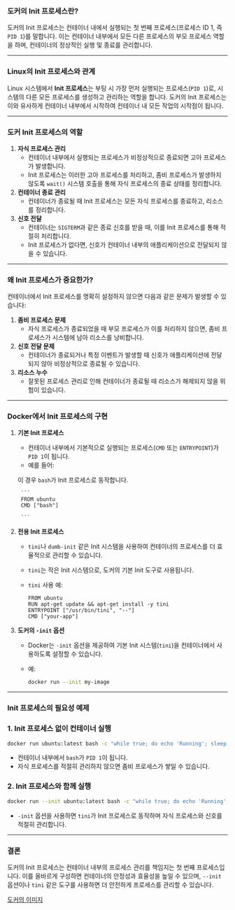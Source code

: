 ### **도커의 Init 프로세스란?**

도커의 Init 프로세스는 컨테이너 내에서 실행되는 첫 번째 프로세스(프로세스 ID 1, 즉 `PID 1`)를 말합니다. 이는 컨테이너 내부에서 모든 다른 프로세스의 부모 프로세스 역할을 하며, 컨테이너의 정상적인 실행 및 종료를 관리합니다.

---

### **Linux의 Init 프로세스와 관계**

Linux 시스템에서 **Init 프로세스**는 부팅 시 가장 먼저 실행되는 프로세스(`PID 1`)로, 시스템의 다른 모든 프로세스를 생성하고 관리하는 역할을 합니다. 도커의 Init 프로세스는 이와 유사하게 컨테이너 내부에서 시작하여 컨테이너 내 모든 작업의 시작점이 됩니다.

---

### **도커 Init 프로세스의 역할**

1. **자식 프로세스 관리**
    - 컨테이너 내부에서 실행되는 프로세스가 비정상적으로 종료되면 고아 프로세스가 발생합니다.
    - Init 프로세스는 이러한 고아 프로세스를 처리하고, 좀비 프로세스가 발생하지 않도록 `wait()` 시스템 호출을 통해 자식 프로세스의 종료 상태를 정리합니다.
2. **컨테이너 종료 관리**
    - 컨테이너가 종료될 때 Init 프로세스는 모든 자식 프로세스를 종료하고, 리소스를 정리합니다.
3. **신호 전달**
    - 컨테이너는 `SIGTERM`과 같은 종료 신호를 받을 때, 이를 Init 프로세스를 통해 적절히 처리합니다.
    - Init 프로세스가 없다면, 신호가 컨테이너 내부의 애플리케이션으로 전달되지 않을 수 있습니다.

---

### **왜 Init 프로세스가 중요한가?**

컨테이너에서 Init 프로세스를 명확히 설정하지 않으면 다음과 같은 문제가 발생할 수 있습니다:

1. **좀비 프로세스 문제**
    - 자식 프로세스가 종료되었을 때 부모 프로세스가 이를 처리하지 않으면, 좀비 프로세스가 시스템에 남아 리소스를 낭비합니다.
2. **신호 전달 문제**
    - 컨테이너가 종료되거나 특정 이벤트가 발생할 때 신호가 애플리케이션에 전달되지 않아 비정상적으로 종료될 수 있습니다.
3. **리소스 누수**
    - 잘못된 프로세스 관리로 인해 컨테이너가 종료될 때 리소스가 해제되지 않을 위험이 있습니다.

---

### **Docker에서 Init 프로세스의 구현**

1. **기본 Init 프로세스**
    - 컨테이너 내부에서 기본적으로 실행되는 프로세스(`CMD` 또는 `ENTRYPOINT`)가 `PID 1`이 됩니다.
    - 예를 들어:
    
    이 경우 `bash`가 Init 프로세스로 동작합니다.
        
        ```
        FROM ubuntu
        CMD ["bash"]
        
        ```
        
2. **전용 Init 프로세스**
    - `tini`나 `dumb-init` 같은 Init 시스템을 사용하여 컨테이너의 프로세스를 더 효율적으로 관리할 수 있습니다.
    - `tini`는 작은 Init 시스템으로, 도커의 기본 Init 도구로 사용됩니다.
    - `tini` 사용 예:
        
        ```
        FROM ubuntu
        RUN apt-get update && apt-get install -y tini
        ENTRYPOINT ["/usr/bin/tini", "--"]
        CMD ["your-app"]
        
        ```
        
3. **도커의 `-init` 옵션**
    - Docker는 `-init` 옵션을 제공하여 기본 Init 시스템(`tini`)을 컨테이너에서 사용하도록 설정할 수 있습니다.
    - 예:
        
        ```bash
        docker run --init my-image
        
        ```
        

---

### **Init 프로세스의 필요성 예제**

### **1. Init 프로세스 없이 컨테이너 실행**

```bash
docker run ubuntu:latest bash -c "while true; do echo 'Running'; sleep 1; done"

```

- 컨테이너 내부에서 `bash`가 `PID 1`이 됩니다.
- 자식 프로세스를 적절히 관리하지 않으면 좀비 프로세스가 쌓일 수 있습니다.

### **2. Init 프로세스와 함께 실행**

```bash
docker run --init ubuntu:latest bash -c "while true; do echo 'Running'; sleep 1; done"

```

- `-init` 옵션을 사용하면 `tini`가 Init 프로세스로 동작하며 자식 프로세스와 신호를 적절히 관리합니다.

---

### **결론**

도커의 Init 프로세스는 컨테이너 내부의 프로세스 관리를 책임지는 첫 번째 프로세스입니다. 이를 올바르게 구성하면 컨테이너의 안정성과 효율성을 높일 수 있으며, `--init` 옵션이나 `tini` 같은 도구를 사용하면 더 안전하게 프로세스를 관리할 수 있습니다.

[도커의 이미지](https://www.notion.so/151478ab9488801e8c44cf72eeaac11e?pvs=21)
